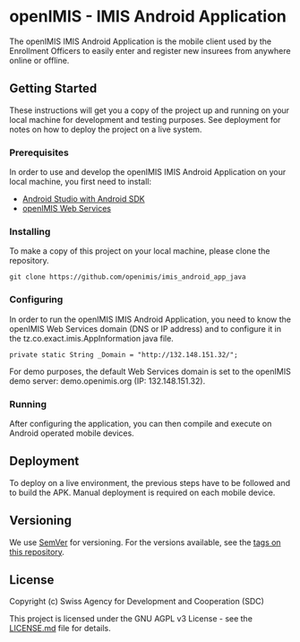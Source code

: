 # openIMIS - IMIS Android Application

The openIMIS IMIS Android Application is the mobile client used by
the Enrollment Officers to easily enter and register new insurees 
from anywhere online or offline.

## Getting Started

These instructions will get you a copy of the project up and
running on your local machine for development and testing purposes.
See deployment for notes on how to deploy the project on a live 
system.

### Prerequisites

In order to use and develop the openIMIS IMIS Android Application
on your local machine, you first need to install:

* [Android Studio with Android SDK](https://developer.android.com/studio)
* [openIMIS Web Services](https://github.com/openimis/web_service_vb)


### Installing

To make a copy of this project on your local machine, please clone
the repository.

```
git clone https://github.com/openimis/imis_android_app_java
```

### Configuring

In order to run the openIMIS IMIS Android Application, you need to
know the openIMIS Web Services domain (DNS or IP address) and to 
configure it in the tz.co.exact.imis.AppInformation java file.

```
private static String _Domain = "http://132.148.151.32/";
```

For demo purposes, the default Web Services domain is set to the openIMIS
demo server: demo.openimis.org (IP: 132.148.151.32).  

### Running

After configuring the application, you can then compile and execute
on Android operated mobile devices.

## Deployment

To deploy on a live environment, the previous steps have to be followed
and to build the APK. Manual deployment is required on each mobile device.

## Versioning

We use [SemVer](http://semver.org/) for versioning. For the versions available, see the [tags on this repository](https://github.com/openimis/imis_android_app_java/tags).

## License

Copyright (c) Swiss Agency for Development and Cooperation (SDC)

This project is licensed under the GNU AGPL v3 License - see the
[LICENSE.md](LICENSE.md) file for details.

